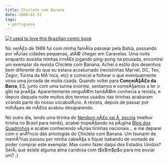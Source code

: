 ```yaml
---
title: Chiclete com Banana
date: 2008-01-31
tags:
 - portuguese
---
```


[![I used to love this Brazilian comic
book](http://farm3.static.flickr.com/2260/2231441821_6b23c2c026_o.jpg)](http://www.flickr.com/photos/ogmaciel/2231441821/)

No verÃ£o de 1989 fui com minha famÃ­lia passear pela Bahia, passando
por vÃ¡rias cidades pequenas, atÃ© chegar em Caravelas. Uma noite
enquanto assistia minhas irmÃ£s jogando ping-pong na pousada, encontrei
um exemplar da revista Chiclete com Banana. Achei o estilo dos desenhos
bem diferente do que eu estava acostumado (revistinhas Marvel, DC, Tex,
Zagor, Turma da MÃ´nica, etc) e comecei a folhear o que eventualmente
virou uma jornada de muita rizada. Quando voltei para **ConceiÃ§Ã£o da
Barra**, ES, junto com uma turma enorme, sentamos e comeÃ§amos a ler o
gibi na praÃ§a. Aparentemente ninguÃ©m tambÃ©m conhecia a revista, e
depois daquela noite muitos dos termos usados nas tirinhas acabaram
virando parte do nosso vocabulÃ¡rio. A revista, depois de passar por
milhÃµes de mÃ£os acabou desaparendo.

No outro dia, lendo uma tirinha do [Nerdson nÃ£o vai Ã 
escola](http://nerdson.com/) (melhor tirinha no Brasil para nerds),
acabei tropeÃ§ando na pÃ¡gina [Blog dos
Quadrinhos](http://blogdosquadrinhos.blog.uol.com.br/) e acabei
conhecendo vÃ¡rias tirinhas nacionais... e me deparei com o anÃºncio das
antologias do Chiclete com Banana. Um tsunami de memÃ³rias passou por
minha cabeÃ§a e fiquei babando de vontade de poder comprar este
exemplar. Mas como fazer daqui dos Estados Unidos? SerÃ¡ que existe
alguma alma caridosa com t\$e\$m\$p\$o para me enviar um? ;)
